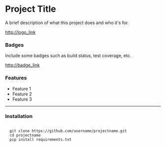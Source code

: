 # Project Title

A brief description of what this project does and who it's for.

<http://logo_link>

### Badges

Include some badges such as build status, test coverage, etc.

<http://badge_link>

### Features
- Feature 1
- Feature 2
- Feature 3
---
### Installation
<pre>
<code>
  git clone https://github.com/username/projectname.git
  cd projectname
  pip install requirements.txt
</code>
</pre>
